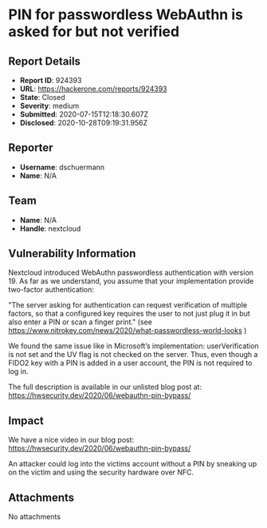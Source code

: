 # PIN for passwordless WebAuthn is asked for but not verified

## Report Details
- **Report ID**: 924393
- **URL**: https://hackerone.com/reports/924393
- **State**: Closed
- **Severity**: medium
- **Submitted**: 2020-07-15T12:18:30.607Z
- **Disclosed**: 2020-10-28T09:19:31.956Z

## Reporter
- **Username**: dschuermann
- **Name**: N/A

## Team
- **Name**: N/A
- **Handle**: nextcloud

## Vulnerability Information
Nextcloud introduced WebAuthn passwordless authentication with version 19. As far as we understand, you assume that your implementation provide two-factor authentication:

"The server asking for authentication can request verification of multiple factors, so that a configured key requires the user to not just plug it in but also enter a PIN or scan a finger print." (see https://www.nitrokey.com/news/2020/what-passwordless-world-looks )

We found the same issue like in Microsoft’s implementation: userVerification is not set and the UV flag is not checked on the server. Thus, even though a FIDO2 key with a PIN is added in a user account, the PIN is not required to log in.

The full description is available in our unlisted blog post at: https://hwsecurity.dev/2020/06/webauthn-pin-bypass/

## Impact

We have a nice video in our blog post:  https://hwsecurity.dev/2020/06/webauthn-pin-bypass/

An attacker could log into the victims account without a PIN by sneaking up on the victim and using the security hardware over NFC.

## Attachments
No attachments
